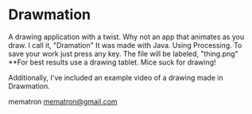 # Drawmation
A drawing application with a twist.  Why not an app that animates as you draw.  I call it, "Dramation"  It was made with Java. Using Processing.  To save your work just press any key.  The file will be labeled, "thing.png" **For best results use a drawing tablet. Mice suck for drawing!

Additionally, I've included an example video of a drawing made in Drawmation.

mematron
mematron@gmail.com
